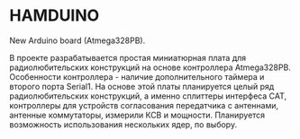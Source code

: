 # HAMDUINO
New Arduino board (Atmega328PB).


В проекте разрабатывается простая миниатюрная плата для радиолюбительских конструкций
на основе контроллера Atmega328PB. Особенности контроллера - наличие дополнительного таймера
и второго порта Serial1.
На основе этой платы планируется целый ряд радиолюбительских конструкций, а именно сплиттеры
интерфеса CAT, контроллеры для устройств согласования передатчика с антеннами, антенные
коммутаторы, измерили КСВ и мощности.
Планируется возможность использования нескольких ядер, по выбору.
